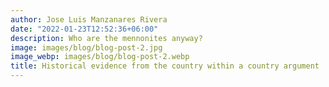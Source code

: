 ```yaml
---
author: Jose Luis Manzanares Rivera
date: "2022-01-23T12:52:36+06:00"
description: Who are the mennonites anyway?
image: images/blog/blog-post-2.jpg
image_webp: images/blog/blog-post-2.webp
title: Historical evidence from the country within a country argument
---
```


